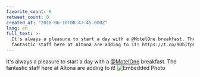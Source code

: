 ```yaml
---
favorite_count: 6
retweet_count: 0
created_at: "2018-06-10T08:47:45.000Z"
lang: en
full_text: >-
  It's always a pleasure to start a day with a @MotelOne breakfast. The
  fantastic staff here at Altona are adding to it! https://t.co/9DhIfpHI19
---
```


It's always a pleasure to start a day with a
[@MotelOne](https://twitter.com/MotelOne) breakfast. The fantastic staff here at
Altona are adding to it!
![Embedded Photo](https://twitter-media-coderbyheart.s3.eu-north-1.amazonaws.com/1005733242933260289-DfUVC8kX0AAvDdX.jpg)
